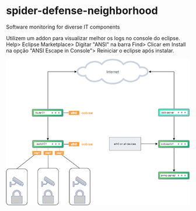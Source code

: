 # spider-defense-neighborhood
Software monitoring for diverse IT components

Utilizem um addon para visualizar melhor os logs no console do eclipse.
Help> Eclipse Marketplace> Digitar "ANSI" na barra Find> Clicar em Install na opção "ANSI Escape in Console"> Reiniciar o eclipse após instalar.


<img src="https://github.com/leogimenes/spider-defense-neighborhood/blob/main/Topology.png" title="Network Topology" />
